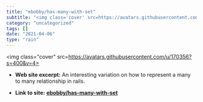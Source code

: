```yaml
---
title: "ebobby/has-many-with-set"
subtitle: "<img class='cover' src=https://avatars.githubusercontent.com/u/170356?s=400&v=4>"
category: "uncategorized"
tags: []
date: "2021-04-06"
type: "rain"
---
```

<img class="cover" src=https://avatars.githubusercontent.com/u/170356?s=400&v=4>



* **Web site excerpt:** An interesting variation on how to represent a many to many relationship in rails.

* **Link to site:** **[ebobby/has-many-with-set](https://github.com/ebobby/has-many-with-set)**